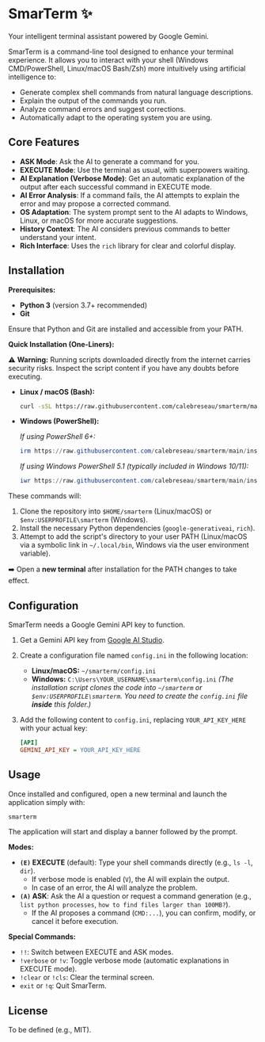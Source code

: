 # SmarTerm ✨

Your intelligent terminal assistant powered by Google Gemini.

SmarTerm is a command-line tool designed to enhance your terminal experience. It allows you to interact with your shell (Windows CMD/PowerShell, Linux/macOS Bash/Zsh) more intuitively using artificial intelligence to:

*   Generate complex shell commands from natural language descriptions.
*   Explain the output of the commands you run.
*   Analyze command errors and suggest corrections.
*   Automatically adapt to the operating system you are using.

## Core Features

*   **ASK Mode**: Ask the AI to generate a command for you.
*   **EXECUTE Mode**: Use the terminal as usual, with superpowers waiting.
*   **AI Explanation (Verbose Mode)**: Get an automatic explanation of the output after each successful command in EXECUTE mode.
*   **AI Error Analysis**: If a command fails, the AI attempts to explain the error and may propose a corrected command.
*   **OS Adaptation**: The system prompt sent to the AI adapts to Windows, Linux, or macOS for more accurate suggestions.
*   **History Context**: The AI considers previous commands to better understand your intent.
*   **Rich Interface**: Uses the `rich` library for clear and colorful display.

## Installation

**Prerequisites:**

*   **Python 3** (version 3.7+ recommended)
*   **Git**

Ensure that Python and Git are installed and accessible from your PATH.

**Quick Installation (One-Liners):**

⚠️ **Warning:** Running scripts downloaded directly from the internet carries security risks. Inspect the script content if you have any doubts before executing.

*   **Linux / macOS (Bash):**

    ```bash
    curl -sSL https://raw.githubusercontent.com/calebreseau/smarterm/main/install.sh | bash
    ```

*   **Windows (PowerShell):**

    *If using PowerShell 6+:*
    ```powershell
    irm https://raw.githubusercontent.com/calebreseau/smarterm/main/install.ps1 | iex
    ```
    *If using Windows PowerShell 5.1 (typically included in Windows 10/11):*
    ```powershell
    iwr https://raw.githubusercontent.com/calebreseau/smarterm/main/install.ps1 -UseBasicParsing | Select-Object -ExpandProperty Content | iex
    ```

These commands will:
1.  Clone the repository into `$HOME/smarterm` (Linux/macOS) or `$env:USERPROFILE\smarterm` (Windows).
2.  Install the necessary Python dependencies (`google-generativeai`, `rich`).
3.  Attempt to add the script's directory to your user PATH (Linux/macOS via a symbolic link in `~/.local/bin`, Windows via the user environment variable).

➡️ Open a **new terminal** after installation for the PATH changes to take effect.

## Configuration

SmarTerm needs a Google Gemini API key to function.

1.  Get a Gemini API key from [Google AI Studio](https://aistudio.google.com/app/apikey).
2.  Create a configuration file named `config.ini` in the following location:
    *   **Linux/macOS:** `~/smarterm/config.ini`
    *   **Windows:** `C:\Users\YOUR_USERNAME\smarterm\config.ini`
    *(The installation script clones the code into `~/smarterm` or `$env:USERPROFILE\smarterm`. You need to create the `config.ini` file **inside** this folder.)*

3.  Add the following content to `config.ini`, replacing `YOUR_API_KEY_HERE` with your actual key:

    ```ini
    [API]
    GEMINI_API_KEY = YOUR_API_KEY_HERE
    ```

## Usage

Once installed and configured, open a new terminal and launch the application simply with:

```bash
smarterm
```

The application will start and display a banner followed by the prompt.

**Modes:**

*   **`(E)` EXECUTE** (default): Type your shell commands directly (e.g., `ls -l`, `dir`).
    *   If verbose mode is enabled (`V`), the AI will explain the output.
    *   In case of an error, the AI will analyze the problem.
*   **`(A)` ASK**: Ask the AI a question or request a command generation (e.g., `list python processes`, `how to find files larger than 100MB?`).
    *   If the AI proposes a command (`CMD:...`), you can confirm, modify, or cancel it before execution.

**Special Commands:**

*   `!!`: Switch between EXECUTE and ASK modes.
*   `!verbose` or `!v`: Toggle verbose mode (automatic explanations in EXECUTE mode).
*   `!clear` or `!cls`: Clear the terminal screen.
*   `exit` or `!q`: Quit SmarTerm.

## License

To be defined (e.g., MIT). 